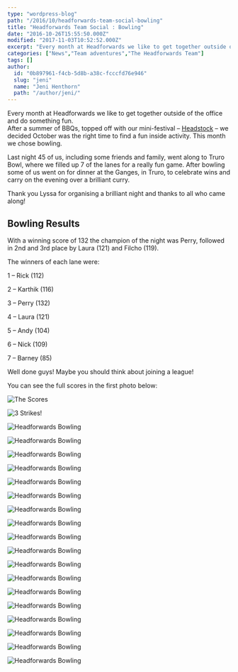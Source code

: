 ```yaml
---
type: "wordpress-blog"
path: "/2016/10/headforwards-team-social-bowling"
title: "Headforwards Team Social : Bowling"
date: "2016-10-26T15:55:50.000Z"
modified: "2017-11-03T10:52:52.000Z"
excerpt: "Every month at Headforwards we like to get together outside of the office and do something fun. After a summer of BBQs, topped off with our mini-festival – Headstock – we decided October was the right time to find a fun inside activity. This month we chose bowling. Last night 45 of us, including some …"
categories: ["News","Team adventures","The Headforwards Team"]
tags: []
author:
  id: "0b897961-f4cb-5d8b-a38c-fcccfd76e946"
  slug: "jeni"
  name: "Jeni Henthorn"
  path: "/author/jeni/"
---
```

Every month at Headforwards we like to get together outside of the office and do something fun.  
After a summer of BBQs, topped off with our mini-festival – [Headstock](https://www.headforwards.com/2016/09/headstock-2016/) – we decided October was the right time to find a fun inside activity. This month we chose bowling.

Last night 45 of us, including some friends and family, went along to Truro Bowl, where we filled up 7 of the lanes for a really fun game. After bowling some of us went on for dinner at the Ganges, in Truro, to celebrate wins and carry on the evening over a brilliant curry.

Thank you Lyssa for organising a brilliant night and thanks to all who came along!

Bowling Results
---------------

With a winning score of 132 the champion of the night was Perry, followed in 2nd and 3rd place by Laura (121) and Filcho (119).

The winners of each lane were:

1 – Rick (112)

2 – Karthik (116)

3 – Perry (132)

4 – Laura (121)

5 – Andy (104)

6 – Nick (109)

7 – Barney (85)

Well done guys! Maybe you should think about joining a league!

You can see the full scores in the first photo below:


<section class="gallery">


![The Scores](/wp-content/uploads/2016/10/Headforwards-Bowling-2016-Scores.jpg)

![3 Strikes!](/wp-content/uploads/2016/10/Headforwards-Bowling-2016-3strikes.jpg)

![Headforwards Bowling](/wp-content/uploads/2016/10/Headforwards-Bowling-201691935.jpg)

![Headforwards Bowling](/wp-content/uploads/2016/10/Headforwards-Bowling-201684714.jpg)

![Headforwards Bowling](/wp-content/uploads/2016/10/Headforwards-Bowling-2016-ballandpins.jpg)

![Headforwards Bowling](/wp-content/uploads/2016/10/Headforwards-Bowling-2016-Bar.jpg)

![Headforwards Bowling](/wp-content/uploads/2016/10/Headforwards-Bowling-2016-Craig.jpg)

![Headforwards Bowling](/wp-content/uploads/2016/10/Headforwards-Bowling-2016-group1.jpg)

![Headforwards Bowling](/wp-content/uploads/2016/10/Headforwards-Bowling-201685440.jpg)

![Headforwards Bowling](/wp-content/uploads/2016/10/Headforwards-Bowling-201684332.jpg)

![Headforwards Bowling](/wp-content/uploads/2016/10/Headforwards-Bowling-2016-Toby.jpg)

![Headforwards Bowling](/wp-content/uploads/2016/10/Headforwards-Bowling-2016-Toby-strike.jpg)

![Headforwards Bowling](/wp-content/uploads/2016/10/Headforwards-Bowling-2016-Pool.jpg)

![Headforwards Bowling](/wp-content/uploads/2016/10/Headforwards-Bowling-2016-Lyssa.jpg)

![Headforwards Bowling](/wp-content/uploads/2016/10/Headforwards-Bowling-2016-shoes.jpg)

![Headforwards Bowling](/wp-content/uploads/2016/10/Headforwards-Bowling-2016-team.jpg)

![Headforwards Bowling](/wp-content/uploads/2016/10/Headforwards-Bowling-2016-winner.jpg)

![Headforwards Bowling](/wp-content/uploads/2016/10/Headforwards-Bowling-201691930.jpg)

![Headforwards Bowling](/wp-content/uploads/2016/10/Headforwards-Bowling-2016-group.jpg)

![Headforwards Bowling](/wp-content/uploads/2016/10/Headforwards-Bowling-201684443.jpg)

</section>

